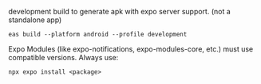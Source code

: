 development build to generate apk with expo server support. (not a standalone app)
```
eas build --platform android --profile development
```

Expo Modules (like expo-notifications, expo-modules-core, etc.) must use compatible versions. Always use:
```
npx expo install <package>
```


